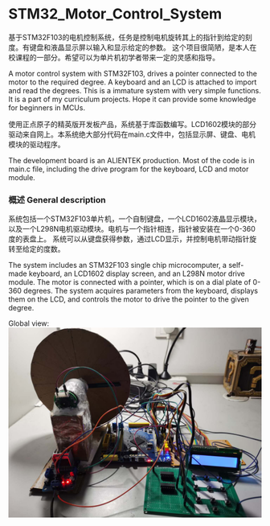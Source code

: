 # STM32_Motor_Control_System

基于STM32F103的电机控制系统，任务是控制电机旋转其上的指针到给定的刻度。有键盘和液晶显示屏以输入和显示给定的参数。
这个项目很简陋，是本人在校课程的一部分。希望可以为单片机初学者带来一定的灵感和指导。

A motor control system with STM32F103, drives a pointer connected to the motor to the required degree. A keyboard and an LCD is attached to import and read the degrees.
This is a immature system with very simple functions. It is a part of my curriculum projects. Hope it can provide some knowledge for beginners in MCUs.

使用正点原子的精英版开发板产品，系统基于库函数编写。LCD1602模块的部分驱动来自网上。本系统绝大部分代码在main.c文件中，包括显示屏、键盘、电机模块的驱动程序。

The development board is an ALIENTEK production. Most of the code is in main.c file, including the drive program for the keyboard, LCD and motor module.

### 概述 General description

系统包括一个STM32F103单片机，一个自制键盘，一个LCD1602液晶显示模块，以及一个L298N电机驱动模块。电机与一个指针相连，指针被安装在一个0-360度的表盘上。
系统可以从键盘获得参数，通过LCD显示，并控制电机带动指针旋转至给定的度数。

The system includes an STM32F103 single chip microcomputer, a self-made keyboard, an LCD1602 display screen, and an L298N motor drive module.
The motor is connected with a pointer, which is on a dial plate of 0-360 degrees.
The system acquires parameters from the keyboard, displays them on the LCD, and controls the motor to drive the pointer to the given degree.

Global view:
![global view](https://github.com/jasonall-cauc/STM32_Motor_Control_System/blob/main/Global.png)


